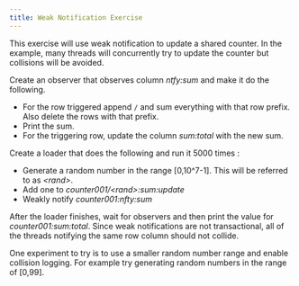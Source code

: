 ```yaml
---
title: Weak Notification Exercise
---
```


This exercise will use weak notification to update a shared counter. In the example, many threads
will concurrently try to update the counter but collisions will be avoided.

Create an observer that observes column *ntfy:sum* and make it do the following.

 * For the row triggered append `/` and sum everything with that row prefix.  Also delete the rows
   with that prefix.
 * Print the sum.
 * For the triggering row, update the column *sum:total* with the new sum.

Create a loader that does the following and run it 5000 times :

 * Generate a random number in the range [0,10^7-1].  This will be referred to as *\<rand\>*.
 * Add one to *counter001/\<rand\>:sum:update*
 * Weakly notify *counter001:nfty:sum*

After the loader finishes, wait for observers and then print the value for *counter001:sum:total*.
Since weak notifications are not transactional, all of the threads notifying the same row column
should not collide.

One experiment to try is to use a smaller random number range and enable collision logging.  For
example try generating random numbers in the range of [0,99].  
